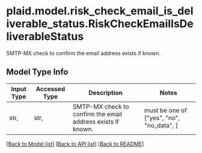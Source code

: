# plaid.model.risk_check_email_is_deliverable_status.RiskCheckEmailIsDeliverableStatus

SMTP-MX check to confirm the email address exists if known.

## Model Type Info
Input Type | Accessed Type | Description | Notes
------------ | ------------- | ------------- | -------------
str,  | str,  | SMTP-MX check to confirm the email address exists if known. | must be one of ["yes", "no", "no_data", ] 

[[Back to Model list]](../../README.md#documentation-for-models) [[Back to API list]](../../README.md#documentation-for-api-endpoints) [[Back to README]](../../README.md)

